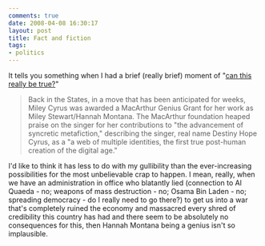 ```yaml
---
comments: true
date: 2008-04-08 16:30:17
layout: post
title: Fact and fiction
tags:
- politics
---
```


It tells you something when I had a brief (really brief) moment of "[can this really be true?](http://www.motherjones.com/riff_blog/archives/2008/04/7900_music_the_prize_2.html)"


> Back in the States, in a move that has been anticipated for weeks, Miley Cyrus was awarded a MacArthur Genius Grant for her work as Miley Stewart/Hannah Montana. The MacArthur foundation heaped praise on the singer for her contributions to "the advancement of syncretic metafiction," describing the singer, real name Destiny Hope Cyrus, as a "a web of multiple identities, the first true post-human creation of the digital age."
<!-- more -->

I'd like to think it has less to do with my gullibility than the ever-increasing possibilities for the most unbelievable crap to happen.  I mean, really, when we have an administration in office who blatantly lied (connection to Al Quaeda - no; weapons of mass destruction - no; Osama Bin Laden - no; spreading democracy - do I really need to go there?) to get us into a war that's completely ruined the economy and massacred every shred of credibility this country has had and there seem to be absolutely no consequences for this, then Hannah Montana being a genius isn't so implausible.

